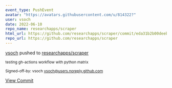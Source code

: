 ```yaml
---
event_type: PushEvent
avatar: "https://avatars.githubusercontent.com/u/814322?"
user: vsoch
date: 2022-06-10
repo_name: researchapps/scraper
html_url: https://github.com/researchapps/scraper/commit/eda31b2b00deeb0e52a814cabb3d7d41cf82fd32
repo_url: https://github.com/researchapps/scraper
---
```


<a href='https://github.com/vsoch' target='_blank'>vsoch</a> pushed to <a href='https://github.com/researchapps/scraper' target='_blank'>researchapps/scraper</a>

<small>testing gh-actions workflow with python matrix

Signed-off-by: vsoch <vsoch@users.noreply.github.com></small>

<a href='https://github.com/researchapps/scraper/commit/eda31b2b00deeb0e52a814cabb3d7d41cf82fd32' target='_blank'>View Commit</a>
